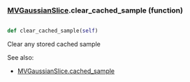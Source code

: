### [MVGaussianSlice](MVGaussianSlice.md).clear_cached_sample (function)


```py

def clear_cached_sample(self)

```



Clear any stored cached sample

See also:

* [MVGaussianSlice.cached_sample](MVGaussianSlice.cached_sample.md)

